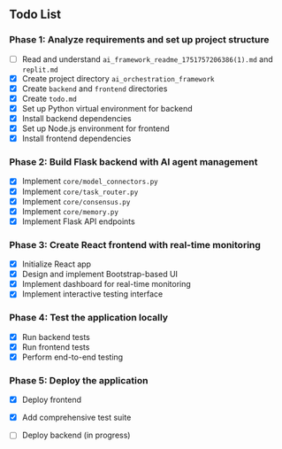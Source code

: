 ## Todo List

### Phase 1: Analyze requirements and set up project structure
- [ ] Read and understand `ai_framework_readme_1751757206386(1).md` and `replit.md`
- [x] Create project directory `ai_orchestration_framework`
- [x] Create `backend` and `frontend` directories
- [x] Create `todo.md`
- [x] Set up Python virtual environment for backend
- [x] Install backend dependencies
- [x] Set up Node.js environment for frontend
- [x] Install frontend dependencies

### Phase 2: Build Flask backend with AI agent management
- [x] Implement `core/model_connectors.py`
- [x] Implement `core/task_router.py`
- [x] Implement `core/consensus.py`
- [x] Implement `core/memory.py`
- [x] Implement Flask API endpoints

### Phase 3: Create React frontend with real-time monitoring
- [x] Initialize React app
- [x] Design and implement Bootstrap-based UI
- [x] Implement dashboard for real-time monitoring
- [x] Implement interactive testing interface

### Phase 4: Test the application locally
- [x] Run backend tests
- [x] Run frontend tests
- [x] Perform end-to-end testing

### Phase 5: Deploy the application
- [x] Deploy frontend
- [x] Add comprehensive test suite
- [ ] Deploy backend (in progress)


